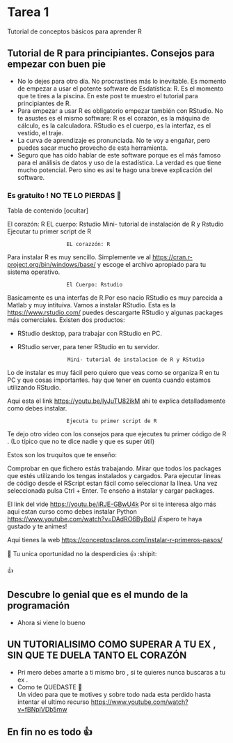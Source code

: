 # Tarea 1
Tutorial de conceptos básicos para aprender R
## Tutorial de R para principiantes. Consejos para empezar con buen pie
-  No lo dejes para otro día. No procrastines más lo inevitable. Es momento de empezar a usar el potente software de Esdatística: R. Es el momento que te tires a la piscina. En este post te muestro el tutorial para principiantes de R.
-  Para empezar a usar R es obligatorio empezar también con RStudio. No te asustes es el mismo software: R es el corazón, es la máquina de cálculo, es la calculadora. RStudio es el cuerpo, es la interfaz, es el vestido, el traje.
-  La curva de aprendizaje es pronunciada. No te voy a engañar, pero puedes sacar mucho provecho de esta herramienta.
-  Seguro que has oído hablar de este software porque es el más famoso para el análisis de datos y uso de la estadística. La verdad es que tiene mucho potencial. Pero sino es así te hago una breve explicación del software.

### Es gratuito !  NO TE LO PIERDAS :clown_face:

Tabla de contenido [ocultar]

El corazón: R
EL cuerpo: Rstudio
Mini- tutorial de instalación de R y Rstudio
Ejecutar tu primer script de R


                       EL corazzón: R

Para instalar R es muy sencillo. Simplemente ve al <https://cran.r-project.org/bin/windows/base/> y escoge el archivo apropiado para tu sistema operativo.

                       El Cuerpo: Rstudio

Basicamente es una interfas de R.Por eso nacio RStudio es muy parecida a Matlab y muy intituiva.
Vamos a instalar RStudio.
Esta es la <https://www.rstudio.com/> puedes descargarte RStudio y algunas packages más comerciales.
Existen dos productos:
 * RStudio desktop, para trabajar con RStudio en PC.
 * RStudio server, para tener RStudio en tu servidor.
                       
                       Mini- tutorial de instalacion de R y RStudio
Lo de instalar es muy fácil pero quiero que veas como se organiza R en tu PC y que cosas importantes.
hay que tener en cuenta cuando estamos utilizando RStudio.

Aqui esta el link <https://youtu.be/IyJuTU82ikM> ahi te explica detalladamente como debes instalar.

                       Ejecuta tu primer script de R
Te dejo otro vídeo con los consejos para que ejecutes tu primer código de R . (Lo típico que no te dice nadie y que es super útil)

Estos son los truquitos que te enseño:

Comprobar en que fichero estás trabajando.
Mirar que todos los packages que estés utilizando los tengas instalados y cargados.
Para ejecutar lineas de código desde el RScript estan fácil como seleccionar la línea. Una vez seleccionada pulsa Ctrl + Enter.
Te enseño a instalar y cargar packages.

El link del vide <https://youtu.be/iRJE-GBwU4k>
Por si te interesa algo más aqui estan curso como debes instalar Python <https://www.youtube.com/watch?v=DAdRO6ByBoU>
¡Espero te haya gustado y te animes!

Aqui  tienes la web <https://conceptosclaros.com/instalar-r-primeros-pasos/>

:clown_face: Tu unica oportunidad no la desperdicies :+1: :shipit:

   :+1:
## Descubre lo genial que es el mundo de la programación
   - Ahora si viene lo bueno
## UN TUTORIALISIMO COMO SUPERAR A TU EX , SIN QUE TE DUELA TANTO EL CORAZÓN
   - Pri mero debes amarte a ti mismo bro , si te quieres  nunca buscaras a tu ex .
   - Como te QUEDASTE 💩  
Un video para que te motives y sobre todo nada esta perdido hasta intentar el ultimo recurso <https://www.youtube.com/watch?v=fBNplVDb5mw>
## En fin no es todo :+1:

